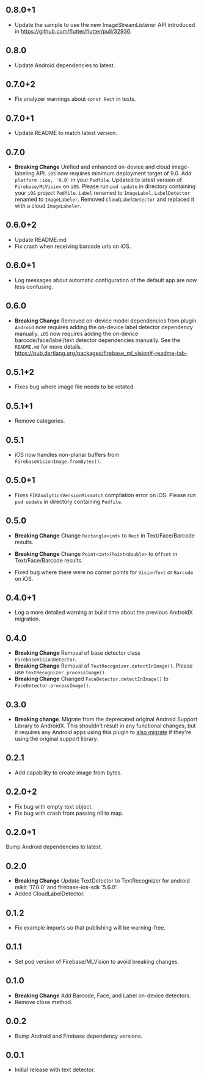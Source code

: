 ## 0.8.0+1

* Update the sample to use the new ImageStreamListener API introduced in https://github.com/flutter/flutter/pull/32936.

## 0.8.0

* Update Android dependencies to latest.

## 0.7.0+2

* Fix analyzer warnings about `const Rect` in tests.

## 0.7.0+1

* Update README to match latest version.

## 0.7.0

* **Breaking Change** Unified and enhanced on-device and cloud image-labeling API.
  `iOS` now requires minimum deployment target of 9.0. Add `platform :ios, '9.0'` in your `Podfile`.
  Updated to latest version of `Firebase/MLVision` on `iOS`. Please run `pod update` in directory containing your `iOS` project `Podfile`.
  `Label` renamed to `ImageLabel`.
  `LabelDetector` renamed to `ImageLabeler`.
  Removed `CloudLabelDetector` and replaced it with a cloud `ImageLabeler`.

## 0.6.0+2

* Update README.md
* Fix crash when receiving barcode urls on iOS.

## 0.6.0+1

* Log messages about automatic configuration of the default app are now less confusing.

## 0.6.0

* **Breaking Change** Removed on-device model dependencies from plugin.
  `Android` now requires adding the on-device label detector dependency manually.
  `iOS` now requires adding the on-device barcode/face/label/text detector dependencies manually.
  See the `README.md` for more details. https://pub.dartlang.org/packages/firebase_ml_vision#-readme-tab-

## 0.5.1+2

* Fixes bug where image file needs to be rotated.

## 0.5.1+1

* Remove categories.

## 0.5.1

* iOS now handles non-planar buffers from `FirebaseVisionImage.fromBytes()`.

## 0.5.0+1

* Fixes `FIRAnalyticsVersionMismatch` compilation error on iOS. Please run `pod update` in directory
  containing `Podfile`.

## 0.5.0

* **Breaking Change** Change `Rectangle<int>` to `Rect` in Text/Face/Barcode results.
* **Breaking Change** Change `Point<int>`/`Point<double>` to `Offset` in Text/Face/Barcode results.

* Fixed bug where there were no corner points for `VisionText` or `Barcode` on iOS.

## 0.4.0+1

* Log a more detailed warning at build time about the previous AndroidX
  migration.

## 0.4.0

* **Breaking Change** Removal of base detector class `FirebaseVisionDetector`.
* **Breaking Change** Removal of `TextRecognizer.detectInImage()`. Please use
  `TextRecognizer.processImage()`.
* **Breaking Change** Changed `FaceDetector.detectInImage()` to `FaceDetector.processImage()`.

## 0.3.0

* **Breaking change**. Migrate from the deprecated original Android Support
  Library to AndroidX. This shouldn't result in any functional changes, but it
  requires any Android apps using this plugin to [also
  migrate](https://developer.android.com/jetpack/androidx/migrate) if they're
  using the original support library.

## 0.2.1

* Add capability to create image from bytes.

## 0.2.0+2

* Fix bug with empty text object.
* Fix bug with crash from passing nil to map.

## 0.2.0+1

Bump Android dependencies to latest.

## 0.2.0

* **Breaking Change** Update TextDetector to TextRecognizer for android mlkit '17.0.0' and
firebase-ios-sdk '5.6.0'.
* Added CloudLabelDetector.

## 0.1.2

* Fix example imports so that publishing will be warning-free.

## 0.1.1

* Set pod version of Firebase/MLVision to avoid breaking changes.

## 0.1.0

* **Breaking Change** Add Barcode, Face, and Label on-device detectors.
* Remove close method.

## 0.0.2

* Bump Android and Firebase dependency versions.

## 0.0.1

* Initial release with text detector.
